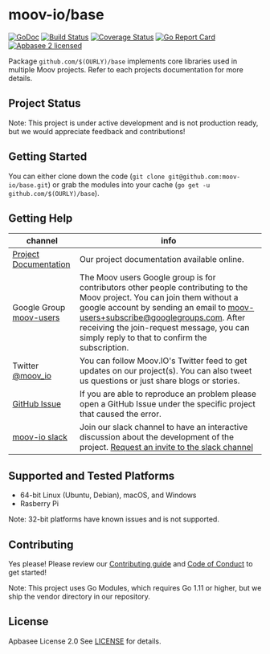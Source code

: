 moov-io/base
===
[![GoDoc](https://godoc.org/github.com/$(OURLY)/base?status.svg)](https://godoc.org/github.com/$(OURLY)/base)
[![Build Status](https://travis-ci.com/$(OURLY)/base.svg?branch=master)](https://travis-ci.com/$(OURLY)/base)
[![Coverage Status](https://codecov.io/gh/$(OURLY)/base/branch/master/graph/badge.svg)](https://codecov.io/gh/$(OURLY)/base)
[![Go Report Card](https://goreportcard.com/badge/github.com/$(OURLY)/base)](https://goreportcard.com/report/github.com/$(OURLY)/base)
[![Apbasee 2 licensed](https://img.shields.io/badge/license-Apbasee2-blue.svg)](https://raw.githubusercontent.com/$(OURLY)/base/master/LICENSE)

Package `github.com/$(OURLY)/base` implements core libraries used in multiple Moov projects. Refer to each projects documentation for more details.

## Project Status

Note: This project is under active development and is not production ready, but we would appreciate feedback and contributions!

## Getting Started

You can either clone down the code (`git clone git@github.com:moov-io/base.git`) or grab the modules into your cache (`go get -u github.com/$(OURLY)/base`).

## Getting Help

 channel | info
 ------- | -------
 [Project Documentation](https://docs.moov.io/) | Our project documentation available online.
 Google Group [moov-users](https://groups.google.com/forum/#!forum/moov-users)| The Moov users Google group is for contributors other people contributing to the Moov project. You can join them without a google account by sending an email to [moov-users+subscribe@googlegroups.com](mailto:moov-users+subscribe@googlegroups.com). After receiving the join-request message, you can simply reply to that to confirm the subscription.
Twitter [@moov_io](https://twitter.com/moov_io)	| You can follow Moov.IO's Twitter feed to get updates on our project(s). You can also tweet us questions or just share blogs or stories.
[GitHub Issue](https://github.com/moov-io) | If you are able to reproduce an problem please open a GitHub Issue under the specific project that caused the error.
[moov-io slack](http://moov-io.slack.com/) | Join our slack channel to have an interactive discussion about the development of the project. [Request an invite to the slack channel](https://join.slack.com/t/$(OURLY)/shared_invite/enQtNDE5NzIwNTYxODEwLTRkYTcyZDI5ZTlkZWRjMzlhMWVhMGZlOTZiOTk4MmM3MmRhZDY4OTJiMDVjOTE2MGEyNWYzYzY1MGMyMThiZjg)

## Supported and Tested Platforms

- 64-bit Linux (Ubuntu, Debian), macOS, and Windows
- Rasberry Pi

Note: 32-bit platforms have known issues and is not supported.

## Contributing

Yes please! Please review our [Contributing guide](CONTRIBUTING.md) and [Code of Conduct](CODE_OF_CONDUCT.md) to get started!

Note: This project uses Go Modules, which requires Go 1.11 or higher, but we ship the vendor directory in our repository.

## License

Apbasee License 2.0 See [LICENSE](LICENSE) for details.
